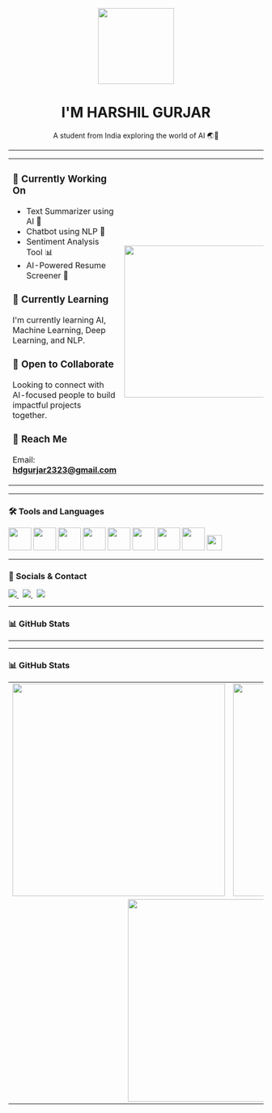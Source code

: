 <p align="center">
  <img src="https://www.adoreinfotech.com/assets/img/chatbot-marketing.gif" width="150" />
</p>

<h1 align="center">I'M HARSHIL GURJAR</h1>
<p align="center">A student from India exploring the world of AI 🌏🤖</p>

---

<table>
<tr>
<td>

### 🤖 Currently Working On
- Text Summarizer using AI 📝  
- Chatbot using NLP 💬  
- Sentiment Analysis Tool 📊  
- AI-Powered Resume Screener 📄  

### 📘 Currently Learning  
I'm currently learning AI, Machine Learning, Deep Learning, and NLP.

### 🤝 Open to Collaborate  
Looking to connect with AI-focused people to build impactful projects together.

### 📩 Reach Me  
Email: **hdgurjar2323@gmail.com**

</td>
<td>
  <img src="https://compote.slate.com/images/5123743f-a73d-4a62-84ab-b17ab3fe0845.gif" width="300" />
</td>
</tr>
</table>

---

### 🛠️ Tools and Languages  
<p align="left">
  <img src="https://skillicons.dev/icons?i=c" height="45" />
  <img src="https://skillicons.dev/icons?i=cpp" height="45" />
  <img src="https://skillicons.dev/icons?i=java" height="45" />
  <img src="https://skillicons.dev/icons?i=python" height="45" />
  <img src="https://skillicons.dev/icons?i=mysql" height="45" />
  <img src="https://skillicons.dev/icons?i=tensorflow" height="45" />
  <img src="https://skillicons.dev/icons?i=pytorch" height="45" />
  <img src="https://skillicons.dev/icons?i=vscode" height="45" />
  <img src="https://img.shields.io/badge/Google%20Colab-F9AB00?style=for-the-badge&logo=googlecolab&logoColor=white" height="30" />
</p>

---

### 🔗 Socials & Contact  
<p align="left">
  <a href="https://www.linkedin.com/in/harshil-gurjar23/" target="_blank">
    <img src="https://img.shields.io/badge/LinkedIn-0077B5?style=for-the-badge&logo=linkedin&logoColor=white" />
  </a>
  &nbsp;
  <a href="https://twitter.com" target="_blank">
    <img src="https://img.shields.io/badge/Twitter-1DA1F2?style=for-the-badge&logo=twitter&logoColor=white" />
  </a>
  &nbsp;
  <a href="mailto:hdgurjar2323@gmail.com">
    <img src="https://img.shields.io/badge/Gmail-D14836?style=for-the-badge&logo=gmail&logoColor=white" />
  </a>
</p>

---

### 📊 GitHub Stats

---



---

### 📊 GitHub Stats

<table>
<tr>
<td>
  <img src="https://github-readme-stats.vercel.app/api?username=HarshilxAI&show_icons=true&theme=default&bg_color=ADD8E6&text_color=000000&title_color=000000&icon_color=000000" width="420"/>
</td>
<td>
  <a href="https://streak-box-denny.netlify.app" target="_blank">
    <img src="https://streak-box-denny.netlify.app/preview.png" width="420" />
  </a>
</td>
</tr>
<tr>
<td colspan="2" align="center">
  <img src="https://github-readme-stats.vercel.app/api/top-langs/?username=HarshilxAI&repo=Currency-Converter&layout=compact&theme=default&bg_color=ADD8E6&text_color=000000&title_color=000000" width="400"/>
</td>
</tr>
</table>


